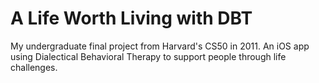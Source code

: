 # A Life Worth Living with DBT
My undergraduate final project from Harvard's CS50 in 2011. An iOS app using Dialectical Behavioral Therapy to support people through life challenges.



